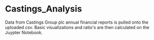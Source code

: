 # Castings_Analysis

Data from Castings Group plc annual financial reports is pulled onto the uploaded csv. Basic visualizations and ratio's are then calculated on the Juypter Notebook.
